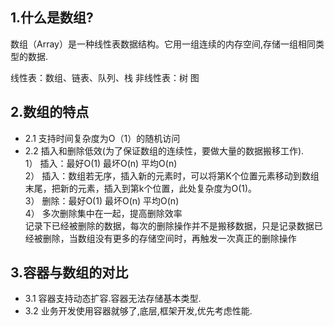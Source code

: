 ## 1.什么是数组?
数组（Array）是一种线性表数据结构。它用一组连续的内存空间,存储一组相同类型的数据.

线性表：数组、链表、队列、栈 非线性表：树 图

## 2.数组的特点
- 2.1 支持时间复杂度为O（1）的随机访问
- 2.2 插入和删除低效(为了保证数组的连续性，要做大量的数据搬移工作).<br/> 
1） 插入：最好O(1) 最坏O(n) 平均O(n)<br/> 
2） 插入：数组若无序，插入新的元素时，可以将第K个位置元素移动到数组末尾，把新的元素，插入到第k个位置，此处复杂度为O(1)。<br/> 
3） 删除：最好O(1) 最坏O(n) 平均O(n) <br/> 
4） 多次删除集中在一起，提高删除效率<br/>
记录下已经被删除的数据，每次的删除操作并不是搬移数据，只是记录数据已经被删除，当数组没有更多的存储空间时，再触发一次真正的删除操作

## 3.容器与数组的对比
- 3.1 容器支持动态扩容.容器无法存储基本类型.
- 3.2 业务开发使用容器就够了,底层,框架开发,优先考虑性能.
